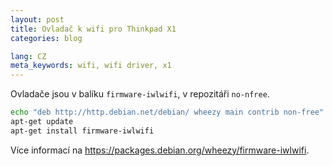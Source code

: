 ```yaml
---
layout: post
title: Ovladač k wifi pro Thinkpad X1
categories: blog

lang: CZ
meta_keywords: wifi, wifi driver, x1
---
```


Ovladače jsou v balíku `firmware-iwlwifi`, v repozitáři `no-nfree`.

``` bash
echo "deb http://http.debian.net/debian/ wheezy main contrib non-free" >> /etc/apt/sources.list
apt-get update
apt-get install firmware-iwlwifi
```

Více informací na <https://packages.debian.org/wheezy/firmware-iwlwifi>.

